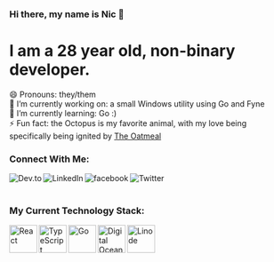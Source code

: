 ### Hi there, my name is Nic 👋

# I am a 28 year old, non-binary developer.

😄 Pronouns: they/them <br />
🔭 I’m currently working on: a small Windows utility using Go and Fyne <br />
🌱 I’m currently learning: Go :) <br />
⚡ Fun fact: the Octopus is my favorite animal, with my love being specifically being ignited by [The Oatmeal](https://theoatmeal.com/story/octopus)

### Connect With Me:

[<img align="left" alt="Dev.to" src="https://img.shields.io/badge/DEV.TO-%230A0A0A.svg?&style=for-the-badge&logo=dev.to&logoColor=white" />][blog]
[<img align="left" alt="LinkedIn" src="https://img.shields.io/badge/linkedin-%230077B5.svg?&style=for-the-badge&logo=linkedin&logoColor=white" />][linkedin]
[<img align="left" alt="facebook" src="https://img.shields.io/badge/facebook-%231877F2.svg?&style=for-the-badge&logo=facebook&logoColor=white" />][facebook]
[<img align="left" alt="Twitter" src="https://img.shields.io/twitter/follow/nicdotrs?color=fff&style=for-the-badge" />][twitter]

<br />
<br />

### My Current Technology Stack:

<img align="left" alt="React" width="50px" src="https://simpleicons.org/icons/react.svg" />
<img align="left" alt="TypeScript" width="50px" src="https://simpleicons.org/icons/typescript.svg" />
<img align="left" alt="Go" width="50px" src="https://simpleicons.org/icons/go.svg" />
<img align="left" alt="Digital Ocean" width="50px" src="https://simpleicons.org/icons/digitalocean.svg" />
<img align="left" alt="Linode" width="50px" src="https://simpleicons.org/icons/linode.svg" />

[blog]: https://dev.to/nicfitzgerald
[linkedin]: https://linkedin.com/in/nicfitzgerald/
[facebook]: https://www.facebook.com/nicfitzgerald378/
[twitter]: https://twitter.com/nicdotrs

<!--
**nicfitzgerald/nicfitzgerald** is a ✨ _special_ ✨ repository because its `README.md` (this file) appears on your GitHub profile.

Here are some ideas to get you started:

- 🔭 I’m currently working on ...
- 🌱 I’m currently learning ...
- 👯 I’m looking to collaborate on ...
- 🤔 I’m looking for help with ...
- 💬 Ask me about ...
- 📫 How to reach me: ...
- 😄 Pronouns: ...
- ⚡ Fun fact: ...
-->
